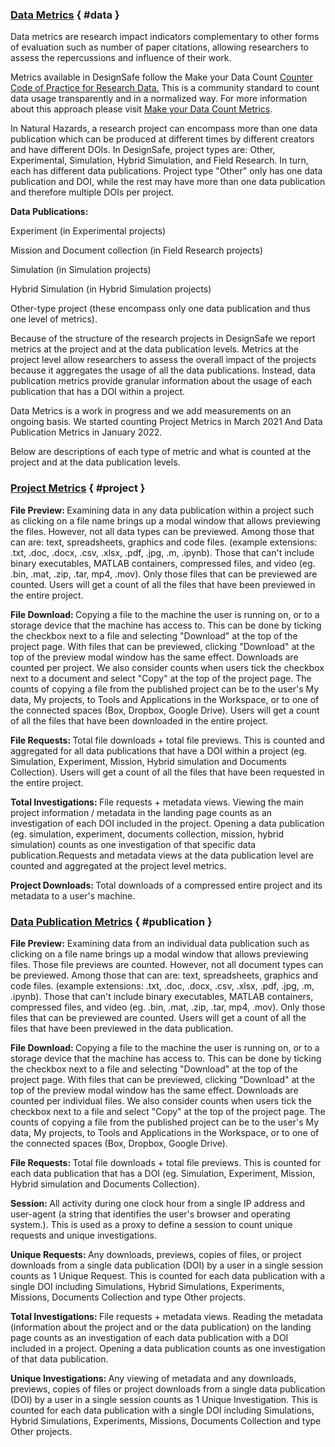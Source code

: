 ### [Data Metrics](#data) { #data }

Data metrics are research impact indicators complementary to other forms of evaluation such as number of paper citations, allowing researchers to assess the repercussions and influence of their work.  

Metrics available in DesignSafe follow the Make your Data Count  <a href="https://www.projectcounter.org/code-practice-research-data/" target="_blank">Counter Code of Practice for Research Data.</a> This is a community standard to count data usage transparently and in a normalized way. For more information about this approach please visit <a href="https://makedatacount.org/data-metrics-2/" target="_blank">Make your Data Count Metrics</a>.  

In Natural Hazards, a research project can encompass more than one data publication which can be produced at different times by different creators and have different DOIs. In DesignSafe, project types are: Other, Experimental, Simulation, Hybrid Simulation, and Field Research. In turn, each has different data publications. Project type "Other" only has one data publication and DOI, while the rest may have more than one data publication and therefore multiple DOIs per project.

<strong>Data Publications:</strong>  

Experiment (in Experimental projects)  

Mission and Document collection (in Field Research projects)  

Simulation (in Simulation projects)  

Hybrid Simulation (in Hybrid Simulation projects)  

Other-type project (these encompass only one data publication and thus one level of metrics).  

Because of the structure of the research projects in DesignSafe we report metrics at the project and at the data publication levels. Metrics at the project level allow researchers to assess the overall impact of the projects because it aggregates the usage of all the data publications. Instead, data publication metrics provide granular information about the usage of each publication that has a DOI within a project.  

Data Metrics is a work in progress and we add measurements on an ongoing basis. We started counting Project Metrics in March 2021 And Data Publication Metrics in January 2022.  

Below are descriptions of each type of metric and what is counted at the project and at the data publication levels.

### [Project Metrics](#project) { #project }

<strong>File Preview: </strong>Examining data in any data publication within a project such as clicking on a file name brings up a modal window that allows previewing the files. However, not all data types can be previewed. Among those that can are: text, spreadsheets, graphics and code files. (example extensions: .txt, .doc, .docx, .csv, .xlsx, .pdf, .jpg, .m, .ipynb). Those that can't include binary executables, MATLAB containers, compressed files, and video (eg. .bin, .mat, .zip, .tar, mp4, .mov). Only those files that can be previewed are counted. Users will get a count of all the files that have been previewed in the entire project.

<strong>File Download: </strong>Copying a file to the machine the user is running on, or to a storage device that the machine has access to. This can be done by ticking the checkbox next to a file and selecting "Download" at the top of the project page. With files that can be previewed, clicking "Download" at the top of the preview modal window has the same effect. Downloads are counted per project. We also consider counts when users tick the checkbox next to a document and select "Copy" at the top of the project page. The counts of copying a file from the published project can be to the user's My data, My projects, to Tools and Applications in the Workspace, or to one of the connected spaces (Box, Dropbox, Google Drive). Users will get a count of all the files that have been downloaded in the entire project.

<strong>File Requests: </strong>Total file downloads + total file previews. This is counted and aggregated for all data publications that have a DOI within a project (eg. Simulation, Experiment, Mission, Hybrid simulation and Documents Collection). Users will get a count of all the files that have been requested in the entire project.

<strong>Total Investigations: </strong>File requests + metadata views. Viewing the main project information / metadata in the landing page counts as an investigation of each DOI included in the project. Opening a data publication (eg. simulation, experiment, documents collection, mission, hybrid simulation) counts as one investigation of that specific data publication.Requests and metadata views at the data publication level are counted and aggregated at the project level metrics.

<strong>Project Downloads: </strong>Total downloads of a compressed entire project and its metadata to a user's machine.

### [Data Publication Metrics](#publication) { #publication }

<strong>File Preview:</strong> Examining data from an individual data publication such as clicking on a file name brings up a modal window that allows previewing files. Those file previews are counted. However, not all document types can be previewed. Among those that can are: text, spreadsheets, graphics and code files. (example extensions: .txt, .doc, .docx, .csv, .xlsx, .pdf, .jpg, .m, .ipynb). Those that can't include binary executables, MATLAB containers, compressed files, and video (eg. .bin, .mat, .zip, .tar, mp4, .mov).  Only those files that can be previewed are counted. Users will get a count of all the files that have been previewed in the data publication.

<strong>File Download: </strong>Copying a file to the machine the user is running on, or to a storage device that the machine has access to. This can be done by ticking the checkbox next to a file and selecting "Download" at the top of the project page. With files that can be previewed, clicking "Download" at the top of the preview modal window has the same effect. Downloads are counted per individual files. We also consider counts when users tick the checkbox next to a file and select "Copy" at the top of the project page. The counts of copying a file from the published project can be to the user's My data, My projects, to Tools and Applications in the Workspace, or to one of the connected spaces (Box, Dropbox, Google Drive).

<strong>File Requests: </strong>Total file downloads + total file previews. This is counted for each data publication that has a DOI (eg. Simulation, Experiment, Mission, Hybrid simulation and Documents Collection).

<strong>Session: </strong>All activity during one clock hour from a single IP address and user-agent (a string that identifies the user's browser and operating system.).  This is used as a proxy to define a session to count unique requests and unique investigations.

<strong>Unique Requests: </strong>Any downloads, previews, copies of files, or project downloads from a single data publication (DOI) by a user in a single session counts as 1 Unique Request. This is counted for each data publication with a single DOI including Simulations, Hybrid Simulations, Experiments, Missions, Documents Collection and type Other projects.

<strong>Total Investigations: </strong>File requests + metadata views. Reading the metadata (information about the project and or the data publication) on the landing page counts as an investigation of each data publication with a DOI included in a project. Opening a data publication counts as one investigation of that data publication.

<strong>Unique Investigations: </strong>Any viewing of metadata and any downloads, previews, copies of files or project downloads from a single data publication (DOI) by a user in a single session counts as 1 Unique Investigation. This is counted for each data publication with a single DOI including Simulations, Hybrid Simulations, Experiments, Missions, Documents Collection and type Other projects.


